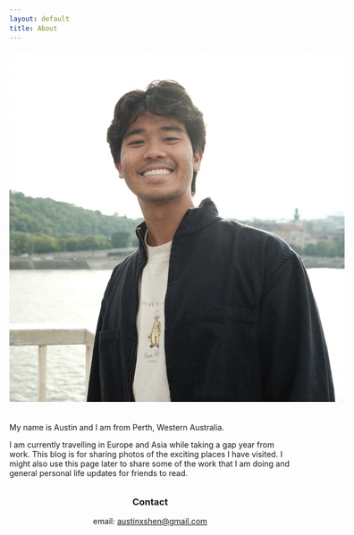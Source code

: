 ```yaml
---
layout: default
title: About
---
```

<img class='image' style='max-width: 600px; padding-bottom: 20px;' src="/assets/images/portrait.jpg">

My name is Austin and I am from Perth, Western Australia.

I am currently travelling in Europe and Asia while taking a gap year from work. This blog is for sharing photos of the exciting places I have visited. I might also use this page later to share some of the work that I am doing and general personal life updates for friends to read.

<h3 style='text-align: center; padding-top: 10px;'>Contact</h3>

<p style='text-align: center;'>email: <a href="mailto:austinxshen@gmail.com">austinxshen@gmail.com</a></p>
